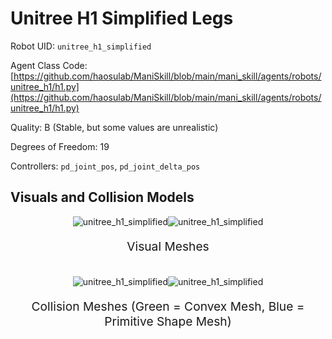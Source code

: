 <!-- THIS IS ALL GENERATED DOCUMENTATION via generate_robot_docs.py. DO NOT MODIFY THIS FILE DIRECTLY. -->

# Unitree H1 Simplified Legs

Robot UID: `unitree_h1_simplified`

Agent Class Code: [https://github.com/haosulab/ManiSkill/blob/main/mani_skill/agents/robots/unitree_h1/h1.py](https://github.com/haosulab/ManiSkill/blob/main/mani_skill/agents/robots/unitree_h1/h1.py)

Quality: B (Stable, but some values are unrealistic)

Degrees of Freedom: 19

Controllers: `pd_joint_pos`, `pd_joint_delta_pos`

## Visuals and Collision Models

<div>
    <div style="max-width: 100%; display: flex; justify-content: center;">
        <img src="../_static/robot_images/unitree_h1_simplified/front_visual.png" style='min-width:min(50%, 100px);max-width:50%;height:auto' alt="unitree_h1_simplified">
        <img src="../_static/robot_images/unitree_h1_simplified/side_visual.png" style='min-width:min(50%, 100px);max-width:50%;height:auto' alt="unitree_h1_simplified">
    </div>
    <p style="text-align: center; font-size: 1.2rem;">Visual Meshes</p>
    <br/>
    <div style="max-width: 100%; display: flex; justify-content: center;">
        <img src="../_static/robot_images/unitree_h1_simplified/front_collision.png" style='min-width:min(50%, 100px);max-width:50%;height:auto' alt="unitree_h1_simplified">
        <img src="../_static/robot_images/unitree_h1_simplified/side_collision.png" style='min-width:min(50%, 100px);max-width:50%;height:auto' alt="unitree_h1_simplified">
    </div>
    <p style="text-align: center; font-size: 1.2rem;">Collision Meshes (Green = Convex Mesh, Blue = Primitive Shape Mesh)</p>
</div>
